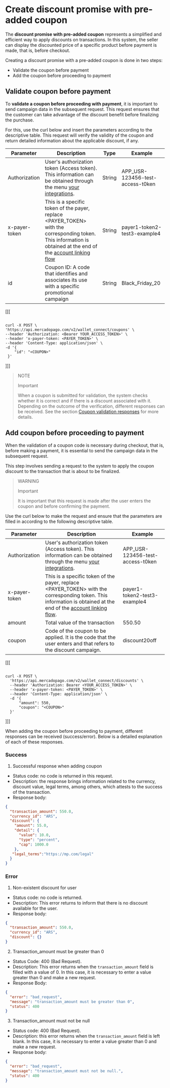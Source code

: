 # Create discount promise with pre-added coupon

The **discount promise with pre-added coupon** represents a simplified and efficient way to apply discounts on transactions. In this system, the seller can display the discounted price of a specific product before payment is made, that is, before checkout.

Creating a discount promise with a pre-added coupon is done in two steps:

* Validate the coupon before payment
* Add the coupon before proceeding to payment

## Validate coupon before payment

To **validate a coupon before proceeding with payment**, it is important to send campaign data in the subsequent request. This request ensures that the customer can take advantage of the discount benefit before finalizing the purchase.

For this, use the curl below and insert the parameters according to the descriptive table. This request will verify the validity of the coupon and return detailed information about the applicable discount, if any.

| Parameter  | Description  | Type  | Example  |
| --- | --- | --- | --- |
| Authorization  | User's authorization token (Access token). This information can be obtained through the menu [your integrations](/developers/en/docs/wallet-connect/additional-content/your-integrations/credentials).  | String  | APP_USR-123456-test-access-t0ken  |
| x-payer-token  | This is a specific token of the payer, replace <PAYER_TOKEN> with the corresponding token. This information is obtained at the end of the [account linking flow](/developers/en/docs/wallet-connect/account-linking-flow/create-agreement) | String  | payer1-token2-test3-example4  |
| id  | Coupon ID: A code that identifies and associates its use with a specific promotional campaign  | String  | Black_Friday_20  |

[[[
```curl

curl -X POST \
'https://api.mercadopago.com/v2/wallet_connect/coupons' \
--header 'Authorization: <Bearer YOUR_ACCESS_TOKEN>' \
--header 'x-payer-token: <PAYER_TOKEN>' \
--header 'Content-Type: application/json' \
-d '{
    "id": "<COUPON>"
 }'
```
]]]

> NOTE
>
> Important
>
> When a coupon is submitted for validation, the system checks whether it is correct and if there is a discount associated with it. Depending on the outcome of the verification, different responses can be received. See the section [Coupon validation responses](/developers/en/docs/wallet-connect/discounts/create-discount-promise-preadd-coupon/validation-responses) for more details.

## Add coupon before proceeding to payment

When the validation of a coupon code is necessary during checkout, that is, before making a payment, it is essential to send the campaign data in the subsequent request.

This step involves sending a request to the system to apply the coupon discount to the transaction that is about to be finalized.

> WARNING
>
> Important
>
> It is important that this request is made after the user enters the coupon and before confirming the payment.

Use the curl below to make the request and ensure that the parameters are filled in according to the following descriptive table.

| Parameter  | Description  | Example  |
| --- | --- | --- |
| Authorization  | User's authorization token (Access token). This information can be obtained through the menu [your integrations](/developers/pt/docs/wallet-connect/additional-content/your-integrations/credentials).  | APP_USR-123456-test-access-t0ken  |
| x-payer-token  | This is a specific token of the payer, replace <PAYER_TOKEN> with the corresponding token. This information is obtained at the end of the [account linking flow](/developers/pt/docs/wallet-connect/account-linking-flow/create-agreement).  | payer1-token2-test3-example4  |
| amount  | Total value of the transaction  | 550.50  |
| coupon  | Code of the coupon to be applied. It is the code that the user enters and that refers to the discount campaign.  | discount20off  |

[[[
```curl

curl -X POST \
  'https://api.mercadopago.com/v2/wallet_connect/discounts' \
  --header 'Authorization: Bearer <YOUR_ACCESS_TOKEN>' \
  --header 'x-payer-token: <PAYER_TOKEN>' \
  --header 'Content-Type: application/json' \
  -d '{
      "amount": 550,
      "coupon": "<COUPON>"
  }'

```
]]]

When adding the coupon before proceeding to payment, different responses can be received (success/error). Below is a detailed explanation of each of these responses.

### Success

1. Successful response when adding coupon

* Status code: no code is returned in this request.
* Description: the response brings information related to the currency, discount value, legal terms, among others, which attests to the success of the transaction.
* Response body:

```Json
{
  "transaction_amount": 550.0,
  "currency_id": "ARS",
  "discount": {
    "amount": 55.0,
    "detail": {
      "value": 10.0,
      "type": "percent",
      "cap": 1000.0
    },
   "legal_terms":"https://mp.com/legal"
  }
}
```

### Error

1. Non-existent discount for user

* Status code: no code is returned.
* Description: This error returns to inform that there is no discount available for the user.
* Response body:

```Json
{
  "transaction_amount": 550.0,
  "currency_id": "ARS",
  "discount": {}
}
```

2. Transaction_amount must be greater than 0

* Status Code: 400 (Bad Request).
* Description: This error returns when the `transaction_amount` field is filled with a value of 0. In this case, it is necessary to enter a value greater than 0 and make a new request.
* Response Body:

```Json
{
  "error": "bad_request",
  "message": "transaction_amount must be greater than 0",
  "status": 400
}
```

3. Transaction_amount must not be null

* Status code: 400 (Bad Request).
* Description: this error returns when the `transaction_amount` field is left blank. In this case, it is necessary to enter a value greater than 0 and make a new request.
* Response body:

```Json
{
  "error": "bad_request",
  "message": "transaction_amount must not be null.",
  "status": 400
}
```